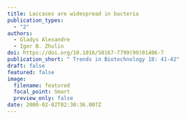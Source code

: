 ```yaml
---
title: Laccases are widespread in bacteria
publication_types:
  - "2"
authors:
  - Gladys Alexandre
  - Igor B. Zhulin
doi: https://doi.org/10.1016/S0167-7799(99)01406-7
publication_short: " Trends in Biotechnology 18: 41-42"
draft: false
featured: false
image:
  filename: featured
  focal_point: Smart
  preview_only: false
date: 2000-02-02T02:30:36.007Z
---
```

